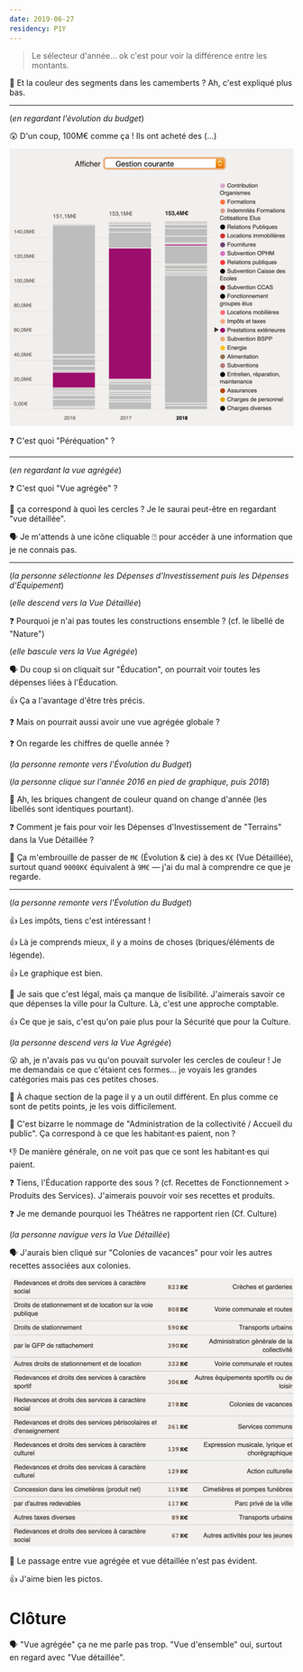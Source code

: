 ```yaml
---
date: 2019-06-27
residency: P1Y
---
```


> Le sélecteur d'année… ok c'est pour voir la différence entre les montants.

🤔 Et la couleur des segments dans les camemberts ? Ah, c'est expliqué plus bas.

---

(_en regardant l'évolution du budget_)

😲 D'un coup, 100M€ comme ça ! Ils ont acheté des (…)

![](01-14m.png)

❓ C'est quoi "Péréquation" ?

---

(_en regardant la vue agrégée_)

❓ C'est quoi "Vue agrégée" ?

🤔 ça correspond à quoi les cercles ? Je le saurai peut-être en regardant "vue détaillée".

🗣 Je m'attends à une icône cliquable ⍰ pour accéder à une information que je ne connais pas.

---

(_la personne sélectionne les Dépenses d'Investissement puis les Dépenses d'Équipement_)

(_elle descend vers la Vue Détaillée_)

❓ Pourquoi je n'ai pas toutes les constructions ensemble ? (cf. le libellé de "Nature")

(_elle bascule vers la Vue Agrégée_)

🗣 Du coup si on cliquait sur "Éducation", on pourrait voir toutes les dépenses liées à l'Éducation.

👍 Ça a l'avantage d'être très précis.

❓ Mais on pourrait aussi avoir une vue agrégée globale ?

❓ On regarde les chiffres de quelle année ?

(_la personne remonte vers l'Évolution du Budget_)

(_la personne clique sur l'année 2016 en pied de graphique, puis 2018_)

🤔 Ah, les briques changent de couleur quand on change d'année (les libellés sont identiques pourtant).

❓ Comment je fais pour voir les Dépenses d'Investissement de "Terrains" dans la Vue Détaillée ?

🤔 Ça m'embrouille de passer de `M€` (Évolution & cie) à des `K€` (Vue Détaillée), surtout quand `9000K€` équivalent à `9M€` — j'ai du mal à comprendre ce que je regarde.

---

(_la personne remonte vers l'Évolution du Budget_)

👍 Les impôts, tiens c'est intéressant !

👍 Là je comprends mieux, il y a moins de choses (briques/éléments de légende).

👍 Le graphique est bien.

🤔 Je sais que c'est légal, mais ça manque de lisibilité. J'aimerais savoir ce que dépenses la ville pour la Culture. Là, c'est une approche comptable.

👍 Ce que je sais, c'est qu'on paie plus pour la Sécurité que pour la Culture.


(_la personne descend vers la Vue Agrégée_)

😮 ah, je n'avais pas vu qu'on pouvait survoler les cercles de couleur ! Je me demandais ce que c'étaient ces formes… je voyais les grandes catégories mais pas ces petites choses.

🤔 À chaque section de la page il y a un outil différent. En plus comme ce sont de petits points, je les vois difficilement.

🤔 C'est bizarre le nommage de "Administration de la collectivité / Accueil du public". Ça correspond à ce que les habitant·es paient, non ?

👎 De manière générale, on ne voit pas que ce sont les habitant·es qui paient.

❓ Tiens, l'Éducation rapporte des sous ? (cf. Recettes de Fonctionnement > Produits des Services). J'aimerais pouvoir voir ses recettes et produits.

❓ Je me demande pourquoi les Théâtres ne rapportent rien (Cf. Culture)

(_la personne navigue vers la Vue Détaillée_)

🗣 J'aurais bien cliqué sur "Colonies de vacances" pour voir les autres recettes associées aux colonies.

![](01-colonies-vacances.png)

🤔 Le passage entre vue agrégée et vue détaillée n'est pas évident.

👍 J'aime bien les pictos.

# Clôture

🗣 "Vue agrégée" ça ne me parle pas trop. "Vue d'ensemble" oui, surtout en regard avec "Vue détaillée".
